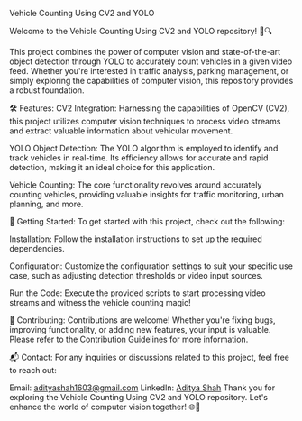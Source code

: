 Vehicle Counting Using CV2 and YOLO


Welcome to the Vehicle Counting Using CV2 and YOLO repository! 🚗🔍

This project combines the power of computer vision and state-of-the-art object detection through YOLO to accurately count vehicles in a given video feed. Whether you're interested in traffic analysis, parking management, or simply exploring the capabilities of computer vision, this repository provides a robust foundation.

🛠️ Features:
CV2 Integration: Harnessing the capabilities of OpenCV (CV2), this project utilizes computer vision techniques to process video streams and extract valuable information about vehicular movement.

YOLO Object Detection: The YOLO algorithm is employed to identify and track vehicles in real-time. Its efficiency allows for accurate and rapid detection, making it an ideal choice for this application.

Vehicle Counting: The core functionality revolves around accurately counting vehicles, providing valuable insights for traffic monitoring, urban planning, and more.

🚀 Getting Started:
To get started with this project, check out the following:

Installation: Follow the installation instructions to set up the required dependencies.

Configuration: Customize the configuration settings to suit your specific use case, such as adjusting detection thresholds or video input sources.

Run the Code: Execute the provided scripts to start processing video streams and witness the vehicle counting magic!


🤝 Contributing:
Contributions are welcome! Whether you're fixing bugs, improving functionality, or adding new features, your input is valuable. Please refer to the Contribution Guidelines for more information.

📬 Contact:
For any inquiries or discussions related to this project, feel free to reach out:

Email: adityashah1603@gmail.com
LinkedIn: [Aditya Shah](https://www.linkedin.com/in/aditya-shah-b51754235/)
Thank you for exploring the Vehicle Counting Using CV2 and YOLO repository. Let's enhance the world of computer vision together! 🌐🚀
